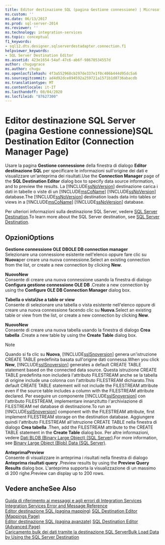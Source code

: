```yaml
---
title: Editor destinazione SQL (pagina Gestione connessione) | Microsoft Docs
ms.custom: ''
ms.date: 06/13/2017
ms.prod: sql-server-2014
ms.reviewer: ''
ms.technology: integration-services
ms.topic: conceptual
f1_keywords:
- sql12.dts.designer.sqlserverdestadapter.connection.f1
helpviewer_keywords:
- SQL Server Destination Editor
ms.assetid: 423e1654-54af-47c6-ab6f-98670534557d
author: chugugrace
ms.author: chugu
ms.openlocfilehash: 4f3a552968cb297de337e1f0c406b444d95dc5a6
ms.sourcegitcommit: ad4d92dce894592a259721a1571b1d8736abacdb
ms.translationtype: MT
ms.contentlocale: it-IT
ms.lasthandoff: 08/04/2020
ms.locfileid: "87627300"
---
```

# <a name="sql-destination-editor-connection-manager-page"></a><span data-ttu-id="d2921-102">Editor destinazione SQL Server (pagina Gestione connessione)</span><span class="sxs-lookup"><span data-stu-id="d2921-102">SQL Destination Editor (Connection Manager Page)</span></span>
  <span data-ttu-id="d2921-103">Usare la pagina **Gestione connessione** della finestra di dialogo **Editor destinazione SQL** per specificare le informazioni sull'origine dei dati e visualizzare un'anteprima dei risultati.</span><span class="sxs-lookup"><span data-stu-id="d2921-103">Use the **Connection Manager** page of the **SQL Destination Editor** dialog box to specify data source information, and to preview the results.</span></span> <span data-ttu-id="d2921-104">La [!INCLUDE[ssNoVersion](../includes/ssnoversion-md.md)] destinazione carica i dati in tabelle o viste di un [!INCLUDE[msCoName](../includes/msconame-md.md)] [!INCLUDE[ssNoVersion](../includes/ssnoversion-md.md)] database.</span><span class="sxs-lookup"><span data-stu-id="d2921-104">The [!INCLUDE[ssNoVersion](../includes/ssnoversion-md.md)] destination loads data into tables or views in a [!INCLUDE[msCoName](../includes/msconame-md.md)] [!INCLUDE[ssNoVersion](../includes/ssnoversion-md.md)] database.</span></span>  
  
 <span data-ttu-id="d2921-105">Per ulteriori informazioni sulla destinazione SQL Server, vedere [SQL Server Destination](data-flow/sql-server-destination.md).</span><span class="sxs-lookup"><span data-stu-id="d2921-105">To learn more about the SQL Server destination, see [SQL Server Destination](data-flow/sql-server-destination.md).</span></span>  
  
## <a name="options"></a><span data-ttu-id="d2921-106">Opzioni</span><span class="sxs-lookup"><span data-stu-id="d2921-106">Options</span></span>  
 <span data-ttu-id="d2921-107">**Gestione connessione OLE DB**</span><span class="sxs-lookup"><span data-stu-id="d2921-107">**OLE DB connection manager**</span></span>  
 <span data-ttu-id="d2921-108">Selezionare una connessione esistente nell'elenco oppure fare clic su **Nuova**per creare una nuova connessione.</span><span class="sxs-lookup"><span data-stu-id="d2921-108">Select an existing connection from the list, or create a new connection by clicking **New**.</span></span>  
  
 <span data-ttu-id="d2921-109">**Nuovo**</span><span class="sxs-lookup"><span data-stu-id="d2921-109">**New**</span></span>  
 <span data-ttu-id="d2921-110">Consente di creare una nuova connessione usando la finestra di dialogo **Configura gestione connessione OLE DB** .</span><span class="sxs-lookup"><span data-stu-id="d2921-110">Create a new connection by using the **Configure OLE DB Connection Manager** dialog box.</span></span>  
  
 <span data-ttu-id="d2921-111">**Tabella o vista**</span><span class="sxs-lookup"><span data-stu-id="d2921-111">**Use a table or view**</span></span>  
 <span data-ttu-id="d2921-112">Consente di selezionare una tabella o vista esistente nell'elenco oppure di creare una nuova connessione facendo clic su **Nuova**.</span><span class="sxs-lookup"><span data-stu-id="d2921-112">Select an existing table or view from the list, or create a new connection by clicking **New**.</span></span>  
  
 <span data-ttu-id="d2921-113">**Nuovo**</span><span class="sxs-lookup"><span data-stu-id="d2921-113">**New**</span></span>  
 <span data-ttu-id="d2921-114">Consente di creare una nuova tabella usando la finestra di dialogo **Crea tabella** .</span><span class="sxs-lookup"><span data-stu-id="d2921-114">Create a new table by using the **Create Table** dialog box.</span></span>  
  
> [!NOTE]  
>  <span data-ttu-id="d2921-115">Quando si fa clic su **Nuova**, [!INCLUDE[ssISnoversion](../includes/ssisnoversion-md.md)] genera un'istruzione CREATE TABLE predefinita basata sull'origine dati connessa.</span><span class="sxs-lookup"><span data-stu-id="d2921-115">When you click **New**, [!INCLUDE[ssISnoversion](../includes/ssisnoversion-md.md)] generates a default CREATE TABLE statement based on the connected data source.</span></span> <span data-ttu-id="d2921-116">Questa istruzione CREATE TABLE predefinita non includerà l'attributo FILESTREAM anche se la tabella di origine include una colonna con l'attributo FILESTREAM dichiarato.</span><span class="sxs-lookup"><span data-stu-id="d2921-116">This default CREATE TABLE statement will not include the FILESTREAM attribute even if the source table includes a column with the FILESTREAM attribute declared.</span></span> <span data-ttu-id="d2921-117">Per eseguire un componente [!INCLUDE[ssISnoversion](../includes/ssisnoversion-md.md)] con l'attributo FILESTREAM, implementare innanzitutto l'archiviazione di FILESTREAM nel database di destinazione.</span><span class="sxs-lookup"><span data-stu-id="d2921-117">To run an [!INCLUDE[ssISnoversion](../includes/ssisnoversion-md.md)] component with the FILESTREAM attribute, first implement FILESTREAM storage on the destination database.</span></span> <span data-ttu-id="d2921-118">Aggiungere quindi l'attributo FILESTREAM all'istruzione CREATE TABLE nella finestra di dialogo **Crea tabella** .</span><span class="sxs-lookup"><span data-stu-id="d2921-118">Then, add the FILESTREAM attribute to the CREATE TABLE statement in the **Create Table** dialog box.</span></span> <span data-ttu-id="d2921-119">Per altre informazioni, vedere [Dati BLOB &#40;Binary Large Object&#41; &#40;SQL Server&#41;](../relational-databases/blob/binary-large-object-blob-data-sql-server.md).</span><span class="sxs-lookup"><span data-stu-id="d2921-119">For more information, see [Binary Large Object &#40;Blob&#41; Data &#40;SQL Server&#41;](../relational-databases/blob/binary-large-object-blob-data-sql-server.md).</span></span>  
  
 <span data-ttu-id="d2921-120">**Anteprima**</span><span class="sxs-lookup"><span data-stu-id="d2921-120">**Preview**</span></span>  
 <span data-ttu-id="d2921-121">Consente di visualizzare in anteprima i risultati nella finestra di dialogo **Anteprima risultati query** .</span><span class="sxs-lookup"><span data-stu-id="d2921-121">Preview results by using the **Preview Query Results** dialog box.</span></span> <span data-ttu-id="d2921-122">L'anteprima supporta la visualizzazione di un massimo di 200 righe.</span><span class="sxs-lookup"><span data-stu-id="d2921-122">Preview can display up to 200 rows.</span></span>  
  
## <a name="see-also"></a><span data-ttu-id="d2921-123">Vedere anche</span><span class="sxs-lookup"><span data-stu-id="d2921-123">See Also</span></span>  
 <span data-ttu-id="d2921-124">[Guida di riferimento ai messaggi e agli errori di Integration Services](../../2014/integration-services/integration-services-error-and-message-reference.md) </span><span class="sxs-lookup"><span data-stu-id="d2921-124">[Integration Services Error and Message Reference](../../2014/integration-services/integration-services-error-and-message-reference.md) </span></span>  
 <span data-ttu-id="d2921-125">[Editor destinazione SQL &#40;pagina mapping&#41;](../../2014/integration-services/sql-destination-editor-mappings-page.md) </span><span class="sxs-lookup"><span data-stu-id="d2921-125">[SQL Destination Editor &#40;Mappings Page&#41;](../../2014/integration-services/sql-destination-editor-mappings-page.md) </span></span>  
 <span data-ttu-id="d2921-126">[Editor destinazione SQL &#40;pagina avanzate&#41;](../../2014/integration-services/sql-destination-editor-advanced-page.md) </span><span class="sxs-lookup"><span data-stu-id="d2921-126">[SQL Destination Editor &#40;Advanced Page&#41;](../../2014/integration-services/sql-destination-editor-advanced-page.md) </span></span>  
 [<span data-ttu-id="d2921-127">Caricamento bulk dei dati tramite la destinazione SQL Server</span><span class="sxs-lookup"><span data-stu-id="d2921-127">Bulk Load Data by Using the SQL Server Destination</span></span>](data-flow/bulk-load-data-by-using-the-sql-server-destination.md)  
  
  
